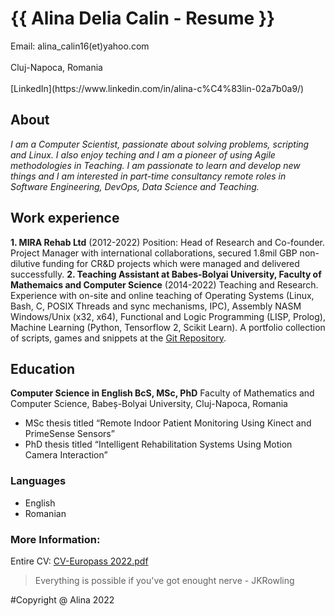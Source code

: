 
<h1>{{ Alina Delia Calin - Resume }}</h1>
Email: alina_calin16(et)yahoo.com <br><br>
Cluj-Napoca, Romania <br><br>
[LinkedIn](https://www.linkedin.com/in/alina-c%C4%83lin-02a7b0a9/)

## About
*I am a Computer Scientist, passionate about solving problems, scripting and Linux.
I also enjoy teching and I am a pioneer of using Agile methodologies in Teaching.
I am passionate to learn and develop new things and I am interested in part-time consultancy
 remote roles in Software Engineering, DevOps, Data Science and Teaching.*

## Work experience
**1. MIRA Rehab Ltd**
 (2012-2022) Position: Head of Research and Co-founder. Project Manager with international collaborations, secured 1.8mil GBP non-dilutive funding for CR&D projects which were managed and delivered successfully.
**2. Teaching Assistant at Babes-Bolyai University, Faculty of Mathemaics and Computer Science**
 (2014-2022) Teaching and Research. Experience with on-site and online teaching of Operating Systems (Linux, Bash, C, POSIX Threads and sync mechanisms, IPC), Assembly NASM Windows/Unix (x32, x64), Functional and Logic Programming (LISP, Prolog), Machine Learning (Python, Tensorflow 2, Scikit Learn). A portfolio collection of scripts, games and snippets at the [Git Repository](https://github.com/alinacalin/Scripts-Portfolio). 

## Education
**Computer Science in English BcS, MSc, PhD**
 Faculty of Mathematics and Computer Science, Babeș-Bolyai University, Cluj-Napoca, Romania
* MSc thesis titled “Remote Indoor Patient Monitoring Using Kinect and PrimeSense Sensors”
* PhD thesis titled “Intelligent Rehabilitation Systems Using Motion Camera Interaction”

### Languages
* English
* Romanian

### More Information:

Entire CV: [CV-Europass 2022.pdf](/uploads/CV-Europass%202022.pdf)

> Everything is possible if you've got enought nerve - JKRowling

#Copyright @ Alina 2022

